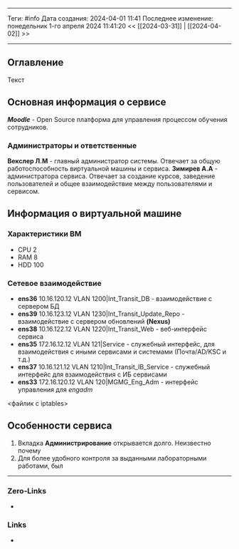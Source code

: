 ___
Теги: #info
Дата создания: 2024-04-01 11:41 
Последнее изменение: понедельник 1-го апреля 2024 11:41:20
<< [[2024-03-31]] | [[2024-04-02]] >> 
___
## Оглавление

Текст


## Основная информация о сервисе

**_Moodle_** - Open Source платформа для управления процессом обучения сотрудников.

### Администраторы и ответственные 

**Векслер Л.М** -  главный администратор системы. Отвечает за общую работоспособность виртуальной машины и сервиса.
**Зимирев А.А** - администратора сервиса. Отвечает за создание курсов, заведение пользователей и общее взаимодействие между пользователями и сервисом.

## Информация о виртуальной машине

### Характеристики ВМ

- CPU 2
- RAM 8
- HDD 100

### Сетевое взаимодействие

- **ens36** 10.16.120.12 VLAN 1200|Int_Transit_DB - взаимодействие с сервером БД
- **ens39** 10.16.123.12 VLAN 1230|Int_Transit_Update_Repo - взаимодействие с сервером обновлений **(Nexus)**
- **ens38** 10.16.122.12 VLAN 1220|Int_Transit_Web - веб-интерфейс сервиса
- **ens35** 172.16.12.12 VLAN 121|Service - служебный интерфейс, для взаимодействия с иными сервисами и системами (Почта/AD/KSC и т.д.)
- **ens37** 10.16.121.12 VLAN 1210|Int_Transit_IB_Service - служебный интерфейс для взаимодействия с ИБ сервисами
- **ens33** 172.16.120.12 VLAN 120|MGMG_Eng_Adm - интерфейс управления для *engadm*

<файлик с iptables>
## Особенности сервиса

1. Вкладка **Администрирование** открывается долго. Неизвестно почему
2. Для более удобного контроля за выданными лабораторными работами, был 
___
### Zero-Links
- 

### Links
- 
